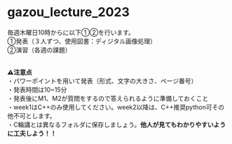 # gazou_lecture_2023

毎週木曜日10時からに以下①②を行います。
<br>①発表（３人ずつ、使用図書：ディジタル画像処理）
<br>②演習（各週の課題）


<br>**⚠注意点**
<br>・パワーポイントを用いて発表（形式、文字の大きさ、ページ番号）
<br>・発表時間は10~15分
<br>・発表後にM1、M2が質問をするので答えられるように準備しておくこと
<br>・week1はC++のみ使用してください。week2以降は、C++推奨python可その他不可とします。
<br>・C輪講とは異なるフォルダに保存しましょう。**他人が見てもわかりやすいように工夫しよう！！**

